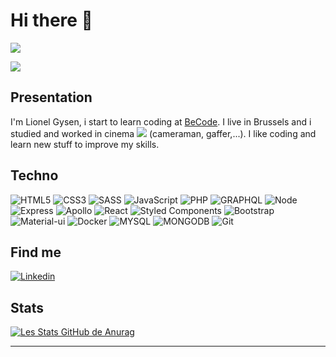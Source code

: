 # Hi there 👋

![](https://visitor-badge.glitch.me/badge?page_id=gysenlionel.gysenlionel)

![](./images/anim3.gif)
## Presentation
I'm Lionel Gysen, i start to learn coding at [BeCode](https://becode.org/fr/).
I live in Brussels and i studied and worked in cinema ![](https://i.goopics.net/xhv7fu.png) (cameraman, gaffer,...). 
I like coding and learn new stuff to improve my skills.

## Techno   

![HTML5](https://img.shields.io/badge/html5-%23E34F26.svg?style=for-the-badge&logo=html5&logoColor=white) ![CSS3](https://img.shields.io/badge/css3-%231572B6.svg?style=for-the-badge&logo=css3&logoColor=white) ![SASS](https://img.shields.io/badge/Sass-CC6699?style=for-the-badge&logo=sass&logoColor=white) ![JavaScript](https://img.shields.io/badge/javascript-%23323330.svg?style=for-the-badge&logo=javascript&logoColor=%23F7DF1E) ![PHP](https://img.shields.io/badge/php-%23777BB4.svg?style=for-the-badge&logo=php&logoColor=white) ![GRAPHQL](https://img.shields.io/badge/GraphQl-E10098?style=for-the-badge&logo=graphql&logoColor=white) ![Node](https://img.shields.io/badge/Node.js-339933?style=for-the-badge&logo=nodedotjs&logoColor=white) ![Express](https://img.shields.io/badge/Express.js-000000?style=for-the-badge&logo=express&logoColor=white) ![Apollo](https://img.shields.io/badge/Apollo%20GraphQL-311C87?&style=for-the-badge&logo=Apollo%20GraphQL&logoColor=white) ![React](https://img.shields.io/badge/react-%2320232a.svg?style=for-the-badge&logo=react&logoColor=%2361DAFB)  ![Styled Components](https://img.shields.io/badge/styled--components-DB7093?style=for-the-badge&logo=styled-components&logoColor=white) ![Bootstrap](https://img.shields.io/badge/bootstrap-%23563D7C.svg?style=for-the-badge&logo=bootstrap&logoColor=white) ![Material-ui](https://img.shields.io/badge/Material%20UI-007FFF?style=for-the-badge&logo=mui&logoColor=white) ![Docker](https://img.shields.io/badge/Docker-2CA5E0?style=for-the-badge&logo=docker&logoColor=white) ![MYSQL](https://img.shields.io/badge/MySQL-005C84?style=for-the-badge&logo=mysql&logoColor=white) ![MONGODB](https://img.shields.io/badge/MongoDB-4EA94B?style=for-the-badge&logo=mongodb&logoColor=white) ![Git](https://img.shields.io/badge/git-%23F05033.svg?style=for-the-badge&logo=git&logoColor=white)


## Find me


[![Linkedin](https://img.shields.io/badge/LinkedIn-0077B5?style=for-the-badge&logo=linkedin&logoColor=white)](https://www.linkedin.com/in/lionel-gysen/)

## Stats

[![Les Stats GitHub de Anurag](https://github-readme-stats.vercel.app/api?username=gysenlionel&theme=tokyonight&show_icons=true)](https://github.com/anuraghazra/github-readme-stats)

---
